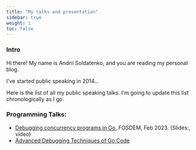 ```yaml
---
title: "My talks and presentation"
sidebar: true
weight: 1
toc: false
---
```


### Intro

Hi there! My name is Andrii Soldatenko, and you are reading my personal blog.

I've started public speaking in 2014... 

Here is the list of all my public speaking talks. I'm going to update this list
chronologically as I go.

### Programming Talks:

* [Debugging concurrency programs in Go](), FOSDEM, Feb 2023. (Slides:, video) 
* [Advanced Debugging Techniques of Go Code]()

[//]: # (* <name>. conf name, month YEAR.)

